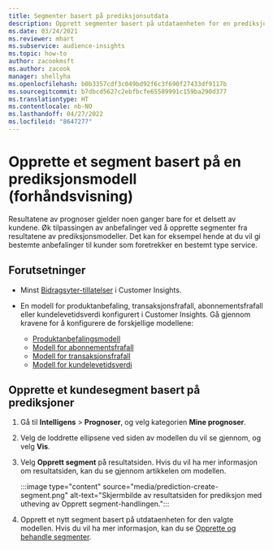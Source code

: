 ```yaml
---
title: Segmenter basert på prediksjonsutdata
description: Opprett segmenter basert på utdataenheten for en prediksjonsmodell.
ms.date: 03/24/2021
ms.reviewer: mhart
ms.subservice: audience-insights
ms.topic: how-to
author: zacookmsft
ms.author: zacook
manager: shellyha
ms.openlocfilehash: b0b3357cdf3c049bd92f6c3f690f27433df9117b
ms.sourcegitcommit: b7dbcd5627c2ebfbcfe65589991c159ba290d377
ms.translationtype: HT
ms.contentlocale: nb-NO
ms.lasthandoff: 04/27/2022
ms.locfileid: "8647277"
---
```

# <a name="create-a-segment-based-on-a-prediction-model-preview"></a>Opprette et segment basert på en prediksjonsmodell (forhåndsvisning)

Resultatene av prognoser gjelder noen ganger bare for et delsett av kundene. Øk tilpassingen av anbefalinger ved å opprette segmenter fra resultatene av prediksjonsmodeller. Det kan for eksempel hende at du vil gi bestemte anbefalinger til kunder som foretrekker en bestemt type service. 

## <a name="prerequisites"></a>Forutsetninger

- Minst [Bidragsyter-tillatelser](permissions.md) i Customer Insights.

- En modell for produktanbefaling, transaksjonsfrafall, abonnementsfrafall eller kundelevetidsverdi konfigurert i Customer Insights. Gå gjennom kravene for å konfigurere de forskjellige modellene:

  - [Produktanbefalingsmodell](predict-product-recommendation.md)
  - [Modell for abonnementsfrafall](predict-subscription-churn.md)
  - [Modell for transaksjonsfrafall](predict-transactional-churn.md)
  - [Modell for kundelevetidsverdi](predict-customer-lifetime-value.md)

## <a name="create-a-customer-segment-based-on-predictions"></a>Opprette et kundesegment basert på prediksjoner

1. Gå til **Intelligens** > **Prognoser**, og velg kategorien **Mine prognoser**.

1. Velg de loddrette ellipsene ved siden av modellen du vil se gjennom, og velg **Vis**.

1. Velg **Opprett segment** på resultatsiden. Hvis du vil ha mer informasjon om resultatsiden, kan du se gjennom artikkelen om modellen.

   :::image type="content" source="media/prediction-create-segment.png" alt-text="Skjermbilde av resultatsiden for prediksjon med utheving av Opprett segment-handlingen.":::

1. Opprett et nytt segment basert på utdataenheten for den valgte modellen. Hvis du vil ha mer informasjon, kan du se [Opprette og behandle segmenter](segments.md).